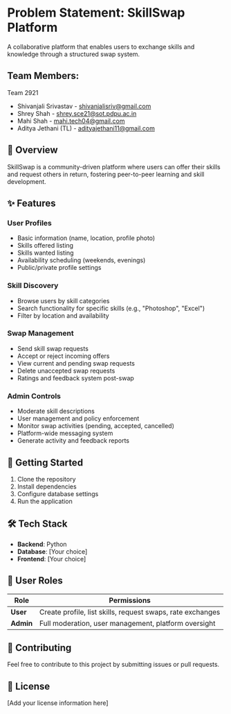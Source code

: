 # Problem Statement: SkillSwap Platform

A collaborative platform that enables users to exchange skills and knowledge through a structured swap system.

## Team Members:
Team 2921
- Shivanjali Srivastav - shivanjalisriv@gmail.com
- Shrey Shah - shrey.sce21@sot.pdpu.ac.in
- Mahi Shah - mahi.tech04@gmail.com
- Aditya Jethani (TL) - adityajethani11@gmail.com
## 🎯 Overview

SkillSwap is a community-driven platform where users can offer their skills and request others in return, fostering peer-to-peer learning and skill development.

## ✨ Features

### User Profiles
- Basic information (name, location, profile photo)
- Skills offered listing
- Skills wanted listing
- Availability scheduling (weekends, evenings)
- Public/private profile settings

### Skill Discovery
- Browse users by skill categories
- Search functionality for specific skills (e.g., "Photoshop", "Excel")
- Filter by location and availability

### Swap Management
- Send skill swap requests
- Accept or reject incoming offers
- View current and pending swap requests
- Delete unaccepted swap requests
- Ratings and feedback system post-swap

### Admin Controls
- Moderate skill descriptions
- User management and policy enforcement
- Monitor swap activities (pending, accepted, cancelled)
- Platform-wide messaging system
- Generate activity and feedback reports

## 🚀 Getting Started

1. Clone the repository
2. Install dependencies
3. Configure database settings
4. Run the application

## 🛠️ Tech Stack

- **Backend**: Python
- **Database**: [Your choice]
- **Frontend**: [Your choice]

## 📝 User Roles

| Role | Permissions |
|------|-------------|
| **User** | Create profile, list skills, request swaps, rate exchanges |
| **Admin** | Full moderation, user management, platform oversight |

## 🤝 Contributing

Feel free to contribute to this project by submitting issues or pull requests.

## 📄 License

[Add your license information here]